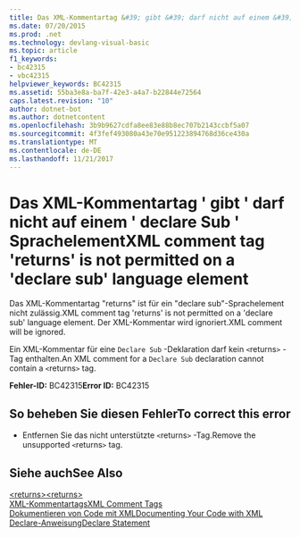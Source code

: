 ```yaml
---
title: Das XML-Kommentartag &#39; gibt &#39; darf nicht auf einem &#39; declare Sub &#39; Sprachelement
ms.date: 07/20/2015
ms.prod: .net
ms.technology: devlang-visual-basic
ms.topic: article
f1_keywords:
- bc42315
- vbc42315
helpviewer_keywords: BC42315
ms.assetid: 55ba3e8a-ba7f-42e3-a4a7-b22844e72564
caps.latest.revision: "10"
author: dotnet-bot
ms.author: dotnetcontent
ms.openlocfilehash: 3b9b9627cdfa8ee83e88b8ec707b2143ccbf5a07
ms.sourcegitcommit: 4f3fef493080a43e70e951223894768d36ce430a
ms.translationtype: MT
ms.contentlocale: de-DE
ms.lasthandoff: 11/21/2017
---
```

# <a name="xml-comment-tag-39returns39-is-not-permitted-on-a-39declare-sub39-language-element"></a><span data-ttu-id="10ffb-102">Das XML-Kommentartag &#39; gibt &#39; darf nicht auf einem &#39; declare Sub &#39; Sprachelement</span><span class="sxs-lookup"><span data-stu-id="10ffb-102">XML comment tag &#39;returns&#39; is not permitted on a &#39;declare sub&#39; language element</span></span>
<span data-ttu-id="10ffb-103">Das XML-Kommentartag "returns" ist für ein "declare sub"-Sprachelement nicht zulässig.</span><span class="sxs-lookup"><span data-stu-id="10ffb-103">XML comment tag 'returns' is not permitted on a 'declare sub' language element.</span></span> <span data-ttu-id="10ffb-104">Der XML-Kommentar wird ignoriert.</span><span class="sxs-lookup"><span data-stu-id="10ffb-104">XML comment will be ignored.</span></span>  
  
 <span data-ttu-id="10ffb-105">Ein XML-Kommentar für eine `Declare Sub` -Deklaration darf kein `<`returns`>` -Tag enthalten.</span><span class="sxs-lookup"><span data-stu-id="10ffb-105">An XML comment for a `Declare Sub` declaration cannot contain a `<`returns`>` tag.</span></span>  
  
 <span data-ttu-id="10ffb-106">**Fehler-ID:** BC42315</span><span class="sxs-lookup"><span data-stu-id="10ffb-106">**Error ID:** BC42315</span></span>  
  
## <a name="to-correct-this-error"></a><span data-ttu-id="10ffb-107">So beheben Sie diesen Fehler</span><span class="sxs-lookup"><span data-stu-id="10ffb-107">To correct this error</span></span>  
  
-   <span data-ttu-id="10ffb-108">Entfernen Sie das nicht unterstützte `<`returns`>` -Tag.</span><span class="sxs-lookup"><span data-stu-id="10ffb-108">Remove the unsupported `<`returns`>` tag.</span></span>  
  
## <a name="see-also"></a><span data-ttu-id="10ffb-109">Siehe auch</span><span class="sxs-lookup"><span data-stu-id="10ffb-109">See Also</span></span>  
 [<span data-ttu-id="10ffb-110">\<returns></span><span class="sxs-lookup"><span data-stu-id="10ffb-110">\<returns></span></span>](../../visual-basic/language-reference/xmldoc/returns.md)  
 [<span data-ttu-id="10ffb-111">XML-Kommentartags</span><span class="sxs-lookup"><span data-stu-id="10ffb-111">XML Comment Tags</span></span>](../../visual-basic/language-reference/xmldoc/recommended-xml-tags-for-documentation-comments.md)  
 [<span data-ttu-id="10ffb-112">Dokumentieren von Code mit XML</span><span class="sxs-lookup"><span data-stu-id="10ffb-112">Documenting Your Code with XML</span></span>](../../visual-basic/programming-guide/program-structure/documenting-your-code-with-xml.md)  
 [<span data-ttu-id="10ffb-113">Declare-Anweisung</span><span class="sxs-lookup"><span data-stu-id="10ffb-113">Declare Statement</span></span>](../../visual-basic/language-reference/statements/declare-statement.md)
